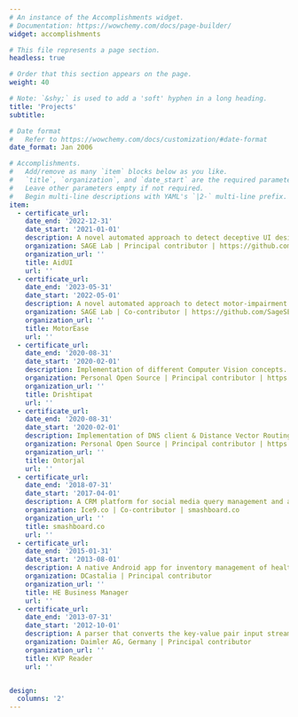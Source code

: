 ```yaml
---
# An instance of the Accomplishments widget.
# Documentation: https://wowchemy.com/docs/page-builder/
widget: accomplishments

# This file represents a page section.
headless: true

# Order that this section appears on the page.
weight: 40

# Note: `&shy;` is used to add a 'soft' hyphen in a long heading.
title: 'Projects'
subtitle:

# Date format
#   Refer to https://wowchemy.com/docs/customization/#date-format
date_format: Jan 2006

# Accomplishments.
#   Add/remove as many `item` blocks below as you like.
#   `title`, `organization`, and `date_start` are the required parameters.
#   Leave other parameters empty if not required.
#   Begin multi-line descriptions with YAML's `|2-` multi-line prefix.
item:
  - certificate_url:
    date_end: '2022-12-31'
    date_start: '2021-01-01'
    description: A novel automated approach to detect deceptive UI designs, aka Dark Patterns.
    organization: SAGE Lab | Principal contributor | https://github.com/SageSELab/AidUI
    organization_url: ''
    title: AidUI
    url: ''
  - certificate_url:
    date_end: '2023-05-31'
    date_start: '2022-05-01'
    description: A novel automated approach to detect motor-impairment accessibility violations in apps.
    organization: SAGE Lab | Co-contributor | https://github.com/SageSELab/MotorEase
    organization_url: ''
    title: MotorEase
    url: ''
  - certificate_url:
    date_end: '2020-08-31'
    date_start: '2020-02-01'
    description: Implementation of different Computer Vision concepts.
    organization: Personal Open Source | Principal contributor | https://github.com/hasanmansur/Drishtipat
    organization_url: ''
    title: Drishtipat
    url: ''
  - certificate_url:
    date_end: '2020-08-31'
    date_start: '2020-02-01'
    description: Implementation of DNS client & Distance Vector Routing protocol.
    organization: Personal Open Source | Principal contributor | https://github.com/hasanmansur/Ontorjal
    organization_url: ''
    title: Ontorjal
    url: ''
  - certificate_url:
    date_end: '2018-07-31'
    date_start: '2017-04-01'
    description: A CRM platform for social media query management and analytics.
    organization: Ice9.co | Co-contributor | smashboard.co
    organization_url: ''
    title: smashboard.co
    url: ''
  - certificate_url:
    date_end: '2015-01-31'
    date_start: '2013-08-01'
    description: A native Android app for inventory management of healthcare products.
    organization: DCastalia | Principal contributor
    organization_url: ''
    title: HE Business Manager
    url: ''
  - certificate_url:
    date_end: '2013-07-31'
    date_start: '2012-10-01'
    description: A parser that converts the key-value pair input stream (environment perception data) into a canonical format.
    organization: Daimler AG, Germany | Principal contributor
    organization_url: ''
    title: KVP Reader
    url: ''


design:
  columns: '2'
---
```

